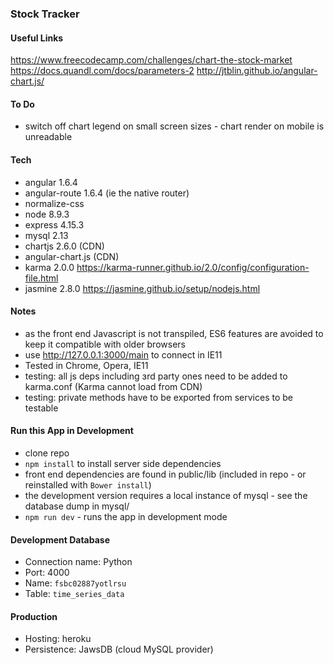 ### Stock Tracker

#### Useful Links 
https://www.freecodecamp.com/challenges/chart-the-stock-market   
https://docs.quandl.com/docs/parameters-2 
http://jtblin.github.io/angular-chart.js/ 

#### To Do  
- switch off chart legend on small screen sizes - chart render on mobile is unreadable

#### Tech 
- angular 1.6.4
- angular-route 1.6.4 (ie the native router)
- normalize-css 
- node 8.9.3 
- express 4.15.3
- mysql 2.13
- chartjs 2.6.0 (CDN)
- angular-chart.js (CDN) 
- karma 2.0.0 https://karma-runner.github.io/2.0/config/configuration-file.html 
- jasmine 2.8.0 https://jasmine.github.io/setup/nodejs.html 

#### Notes 
- as the front end Javascript is not transpiled, ES6 features are avoided to keep it compatible with older browsers
- use http://127.0.0.1:3000/main to connect in IE11
- Tested in Chrome, Opera, IE11
- testing: all js deps includinɡ ɜrd party ones need to be added to karma.conf (Karma cannot load from CDN)
- testing: private methods have to be exported from services to be testable

#### Run this App in Development
- clone repo 
- `npm install` to install server side dependencies
- front end dependencies are found in public/lib (included in repo - or reinstalled with `Bower install`)
- the development version requires a local instance of mysql - see the database dump in mysql/
- `npm run dev` - runs the app in development mode

#### Development Database 
- Connection name: Python 
- Port: 4000
- Name: `fsbc02887yotlrsu`
- Table: `time_series_data`

#### Production 
- Hosting: heroku 
- Persistence: JawsDB (cloud MySQL provider)

 
